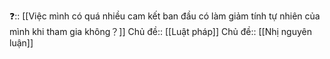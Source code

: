 ❓:: [[Việc mình có quá nhiều cam kết ban đầu có làm giảm tính tự nhiên của mình khi tham gia không？]]
Chủ đề:: [[Luật pháp]]
Chủ đề:: [[Nhị nguyên luận]]